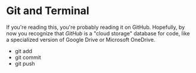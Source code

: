 # Git and Terminal

If you're reading this, you're probably reading it on GitHub. Hopefully, by now you recognize that *GitHub* is a "cloud storage" database for code, like a specialized version of Google Drive or Microsoft OneDrive.

* git add
* git commit
* git push

